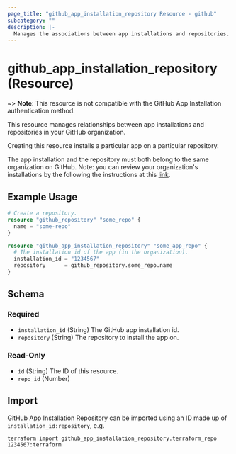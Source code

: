 ```yaml
---
page_title: "github_app_installation_repository Resource - github"
subcategory: ""
description: |-
  Manages the associations between app installations and repositories.
---
```


# github_app_installation_repository (Resource)

~> **Note**: This resource is not compatible with the GitHub App Installation authentication method.

This resource manages relationships between app installations and repositories in your GitHub organization.

Creating this resource installs a particular app on a particular repository.

The app installation and the repository must both belong to the same organization on GitHub. Note: you can review your organization's installations by the following the instructions at this [link](https://docs.github.com/en/github/setting-up-and-managing-organizations-and-teams/reviewing-your-organizations-installed-integrations).

## Example Usage

```terraform
# Create a repository.
resource "github_repository" "some_repo" {
  name = "some-repo"
}

resource "github_app_installation_repository" "some_app_repo" {
  # The installation id of the app (in the organization).
  installation_id = "1234567"
  repository      = github_repository.some_repo.name
}
```

<!-- schema generated by tfplugindocs -->
## Schema

### Required

- `installation_id` (String) The GitHub app installation id.
- `repository` (String) The repository to install the app on.

### Read-Only

- `id` (String) The ID of this resource.
- `repo_id` (Number)

## Import

GitHub App Installation Repository can be imported using an ID made up of `installation_id:repository`, e.g.

```shell
terraform import github_app_installation_repository.terraform_repo 1234567:terraform
```
